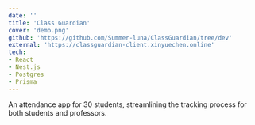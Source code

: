 ```yaml
---
date: ''
title: 'Class Guardian'
cover: 'demo.png'
github: 'https://github.com/Summer-luna/ClassGuardian/tree/dev'
external: 'https://classguardian-client.xinyuechen.online'
tech:
- React
- Nest.js
- Postgres
- Prisma
---
```


An attendance app for 30 students, streamlining the tracking process for both students and professors.
